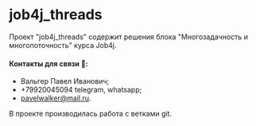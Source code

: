 # job4j_threads

Проект "job4j_threads" содержит решения блока "Многозадачность и многопоточность" курса Job4j.

#### Контакты для связи :iphone::
* Вальгер Павел Иванович;
* +79920045094 telegram, whatsapp;
* pavelwalker@mail.ru.

В проекте производилась работа с ветками git.